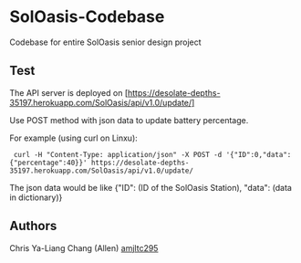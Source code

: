 # SolOasis-Codebase
Codebase for entire SolOasis senior design project

## Test

The API server is deployed on [https://desolate-depths-35197.herokuapp.com/SolOasis/api/v1.0/update/]

Use POST method with json data to update battery percentage.

For example (using curl on Linxu):
```
 curl -H "Content-Type: application/json" -X POST -d '{"ID":0,"data":{"percentage":40}}' https://desolate-depths-35197.herokuapp.com/SolOasis/api/v1.0/update/
```
The json data would be like 
{"ID": (ID of the SolOasis Station),
 "data": (data in dictionary)}



## Authors

Chris
Ya-Liang Chang (Allen) [amjltc295]("https://github.com/amjltc295")
